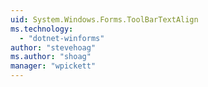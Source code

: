 ```yaml
---
uid: System.Windows.Forms.ToolBarTextAlign
ms.technology: 
  - "dotnet-winforms"
author: "stevehoag"
ms.author: "shoag"
manager: "wpickett"
---
```

